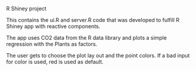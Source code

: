R Shiney project

This contains the ui.R and server.R code that was developed to fulfill R Shiney app 
with reactive components.

The app uses CO2 data from the R data library and plots a simple regression
with the Plants as factors.

The user gets to choose the plot lay out and the point colors.
If a bad input for color is used, red is used as default.

